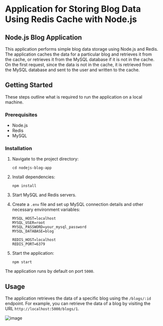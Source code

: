 # Application for Storing Blog Data Using Redis Cache with Node.js
## Node.js Blog Application

This application performs simple blog data storage using Node.js and Redis. The application caches the data for a particular blog and retrieves it from the cache, or retrieves it from the MySQL database if it is not in the cache. On the first request, since the data is not in the cache, it is retrieved from the MySQL database and sent to the user and written to the cache.

## Getting Started

These steps outline what is required to run the application on a local machine.

### Prerequisites

- Node.js
- Redis
- MySQL

### Installation

1. Navigate to the project directory:

    ```
    cd nodejs-blog-app
    ```

2. Install dependencies:

    ```
    npm install
    ```

3. Start MySQL and Redis servers.

4. Create a `.env` file and set up MySQL connection details and other necessary environment variables:

    ```
    MYSQL_HOST=localhost
    MYSQL_USER=root
    MYSQL_PASSWORD=your_mysql_password
    MYSQL_DATABASE=blog

    REDIS_HOST=localhost
    REDIS_PORT=6379
    ```

5. Start the application:

    ```
    npm start
    ```

The application runs by default on port `5000`.

## Usage

The application retrieves the data of a specific blog using the `/blogs/:id` endpoint. For example, you can retrieve the data of a blog by visiting the URL `http://localhost:5000/blogs/1`. 

![image](https://github.com/OzlemKlc/Redis-Mysql/assets/122043812/bced3e4e-704b-4b9e-8342-b2b7a79ad9ba)


